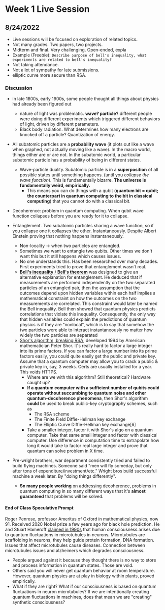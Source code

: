 # Week 1 Live Session

## 8/24/2022

- Live sessions will be focused on exploration of related topics.
- Not many grades. Two papers, two projects.
- Midterm and final. Very challenging. Open-ended, expla
- Example (Freebie): `Describe purpose of bell's inequality, what experiments are related to bell's inequality?`
- Not taking attendance.
- Not a lot of sympathy for late submissions.
- elliptic curve more secure than RSA.

### Discussion

- in late 1800s, early 1900s, some people thought all things about physics had already been figured out
  - nature of light was problematic. **wave? particle?** different people were doing different experiments which triggered different behaviors of light, driven by different parameters.
  - Black body radiation. What determines how many electrons are knocked off a particle? Quantization of energy.
- All subatomic particles are a **probability wave** (it plots out like a wave when graphed, not actually moving like a wave). In the macro world, things either are or are not. In the subatomic world, a particular subatomic particle has a probability of being in different states.
  - Wave-particle duality. Subatomic particle is in a **superposition** of all possible states until something happens. (until you _collapse the wave function_). This is fundamentally bizarre. **The universe is fundamentally weird, empirically.**
    - This means you can do things with a qubit (**quantum bit = qubit; the counterpart in quantum computing to the bit in classical computing**) that you cannot do with a classical bit.
- Decoherence: problem in quantum computing. When qubit wave function collapses before you are ready for it to collapse.
- Entanglement. Two subatomic particles sharing a wave function, so if you collapse one it collapses the other. Instantaneously. Despite Albert Einstein proving that nothing happens instantaneously.
  - Non-locality -> when two particles are entangled.
  - Sometimes we want to entangle two qubits. Other times we don't want this but it still happens which causes issues.
  - No one understands this. Has been researched over many decades. First experiments tried to prove that entanglement wasn't real.
  - [**Bell's inequality** / **Bell's theorem**](https://en.wikipedia.org/wiki/Bell%27s_theorem) was designed to give an alternative explanation for entanglement. He deduced that if measurements are performed independently on the two separated particles of an entangled pair, then the assumption that the outcomes depend upon hidden variables within each half implies a mathematical constraint on how the outcomes on the two measurements are correlated. This constraint would later be named the Bell inequality. Bell then showed that quantum physics predicts correlations that violate this inequality. Consequently, the only way that hidden variables could explain the predictions of quantum physics is if they are "nonlocal", which is to say that somehow the two particles were able to interact instantaneously no matter how widely the two particles are separated
  - [Shor's algorithm, breaking RSA](https://en.wikipedia.org/wiki/Shor%27s_algorithm), developed 1994 by American mathematician Peter Shor. It's really hard to factor a large integer into its prime factors. If you can factor a large number into its prime factors easily, you could quite easily get the public and private key. Assume that a quantum computer may allow you to crack a public & private key in, say, 3 weeks. Certs are usually installed for a year. This voids HTTPS.
    - Where are we with this algorithm? Still theoretical? Hardware caught up?
    - **If a quantum computer with a sufficient number of qubits could operate without succumbing to quantum noise and other quantum-decoherence phenomena**, then Shor's algorithm **could** be used to break public-key cryptography schemes, such as
      - The RSA scheme
      - The Finite Field Diffie-Hellman key exchange
      - The Elliptic Curve Diffie-Hellman key exchange[6]
    - Take a smaller integer, factor it with Shor's algo on a quantum computer. Take that same small integer and factor with classical computer. Use difference in computation time to extrapolate how long it would take to factor real large integer and prove that quantum can solve problem in X time.
- Pre-wright brothers, war department consistently tried and failed to build flying machines. Someone said "men will fly someday, but only after tons of expenditure/investment/etc." Wright bros build successful machine a week later. By "doing things differently".

  - **So many people working** on addressing decoherence, problems in quantum computing in so many different ways that it's **almost guaranteed** that problems will be solved.

#### End of Class Speculative Prompt

Roger Penrose, professor Ameritus of Oxford in mathematical physics, now 91. Received 2020 Nobel prize a few years ago for black hole prediction. He and Stuart Hameroff [claimed in 1990s](https://theconversation.com/can-consciousness-be-explained-by-quantum-physics-my-research-takes-us-a-step-closer-to-finding-out-164582) that human consciousness arises due to quantum fluctuations in microtubules in neurons. Microtubules are scaffolding in neurons, they help guide protein formation, DNA formation. Issues that affect microtubules cause diseases. Connection between microtubules issues and alzheimers which degrades consciousness.

- People argued against it because they thought there is no way to store and process information in quantum states. Those are void.
- Others said you will never get quantum behavior at room temperature. However, quantum physics are at play in biology within plants, proved empirically.
- What if they are right? What if our consciousness is based on quantum fluctuations in neuron microtubules? If we are intentionally creating quantum fluctuations in machines, does that mean we are "creating" synthetic consciousness?
